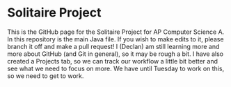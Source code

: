 # Solitaire Project
This is the GitHub page for the Solitaire Project for AP Computer Science A.
In this repository is the main Java file. 
If you wish to make edits to it, please branch it off and make a pull request! 
I (Declan) am still learning more and more about GitHub (and Git in general), so it may be rough a bit. 
I have also created a Projects tab, so we can track our workflow a little bit better and see what we need to focus on more. 
We have until Tuesday to work on this, so we need to get to work. 
